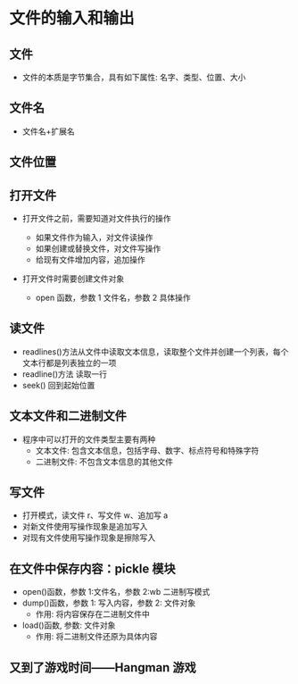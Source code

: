 # 文件的输入和输出

## 文件

- 文件的本质是字节集合，具有如下属性: 名字、类型、位置、大小

## 文件名

- 文件名+扩展名

## 文件位置

## 打开文件

- 打开文件之前，需要知道对文件执行的操作

  - 如果文件作为输入，对文件读操作
  - 如果创建或替换文件，对文件写操作
  - 给现有文件增加内容，追加操作

- 打开文件时需要创建文件对象
  - open 函数，参数 1 文件名，参数 2 具体操作

## 读文件

- readlines()方法从文件中读取文本信息，读取整个文件并创建一个列表，每个文本行都是列表独立的一项
- readline()方法 读取一行
- seek() 回到起始位置

## 文本文件和二进制文件

- 程序中可以打开的文件类型主要有两种
  - 文本文件: 包含文本信息，包括字母、数字、标点符号和特殊字符
  - 二进制文件: 不包含文本信息的其他文件

## 写文件

- 打开模式，读文件 r、写文件 w、追加写 a
- 对新文件使用写操作现象是追加写入
- 对现有文件使用写操作现象是擦除写入

## 在文件中保存内容：pickle 模块

- open()函数，参数 1:文件名，参数 2:wb 二进制写模式
- dump()函数，参数 1: 写入内容，参数 2: 文件对象
  - 作用: 将内容保存在二进制文件中
- load()函数, 参数: 文件对象
  - 作用: 将二进制文件还原为具体内容

## 又到了游戏时间——Hangman 游戏
